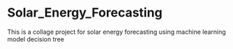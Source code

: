 # Solar_Energy_Forecasting
This is a collage project for solar energy forecasting  using machine learning model decision tree 
